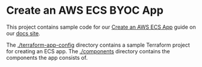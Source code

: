 # Create an AWS ECS BYOC App

This project contains sample code for our [Create an AWS ECS App](https://docs.nuon.co/tutorials/aws-ecs-app-tutorial) guide on our [docs site](https://docs.nuon.co/).

The [./terraform-app-config](./terraform-app-config) directory contains a sample Terraform project for creating an ECS app. The [./components](./components) directory contains the components the app consists of.

